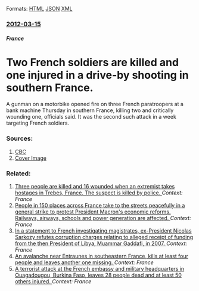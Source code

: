 
Formats: [HTML](/news/2012/03/15/two-french-soldiers-are-killed-and-one-injured-in-a-drive-by-shooting-in-southern-france.html)  [JSON](/news/2012/03/15/two-french-soldiers-are-killed-and-one-injured-in-a-drive-by-shooting-in-southern-france.json)  [XML](/news/2012/03/15/two-french-soldiers-are-killed-and-one-injured-in-a-drive-by-shooting-in-southern-france.xml)  

### [2012-03-15](/news/2012/03/15/index.md)

##### France
# Two French soldiers are killed and one injured in a drive-by shooting in southern France. 

A gunman on a motorbike opened fire on three French paratroopers at a bank machine Thursday in southern France, killing two and critically wounding one, officials said. It was the second such attack in a week targeting French soldiers.


### Sources:

1. [CBC](http://www.cbc.ca/news/world/story/2012/03/15/france-soldiers-shot.html)
1. [Cover Image](https://i.cbc.ca/1.1481542.1379030004!/httpImage/image.jpg_gen/derivatives/16x9_1180/hi-world-tolouse-map-852.jpg)

### Related:

1. [Three people are killed and 16 wounded when an extremist takes hostages in Trebes, France. The suspect is killed by police. ](/news/2018/03/23/three-people-are-killed-and-16-wounded-when-an-extremist-takes-hostages-in-tra-bes-france-the-suspect-is-killed-by-police.md) _Context: France_
2. [People in 150 places across France take to the streets peacefully in a general strike to protest President Macron's economic reforms. Railways, airways, schools and power generation are affected. ](/news/2018/03/22/people-in-150-places-across-france-take-to-the-streets-peacefully-in-a-general-strike-to-protest-president-macron-s-economic-reforms-railwa.md) _Context: France_
3. [In a statement to French investigating magistrates, ex-President Nicolas Sarkozy refutes corruption charges relating to alleged receipt of funding from the then President of Libya, Muammar Gaddafi, in 2007. ](/news/2018/03/22/in-a-statement-to-french-investigating-magistrates-ex-president-nicolas-sarkozy-refutes-corruption-charges-relating-to-alleged-receipt-of-f.md) _Context: France_
4. [An avalanche near Entraunes in southeastern France, kills at least four people and leaves another one missing. ](/news/2018/03/2/an-avalanche-near-entraunes-in-southeastern-france-kills-at-least-four-people-and-leaves-another-one-missing.md) _Context: France_
5. [A terrorist attack at the French embassy and military headquarters in Ouagadougou, Burkina Faso, leaves 28 people dead and at least 50 others injured. ](/news/2018/03/2/a-terrorist-attack-at-the-french-embassy-and-military-headquarters-in-ouagadougou-burkina-faso-leaves-28-people-dead-and-at-least-50-other.md) _Context: France_
